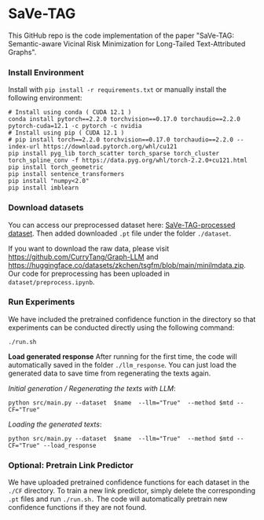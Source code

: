 # SaVe-TAG

This GitHub repo is the code implementation of the paper "SaVe-TAG: 
Semantic-aware Vicinal Risk Minimization for Long-Tailed Text-Attributed Graphs".

### Install Environment
Install with `pip install -r requirements.txt` or manually install the following environment:
```
# Install using conda ( CUDA 12.1 )
conda install pytorch==2.2.0 torchvision==0.17.0 torchaudio==2.2.0 pytorch-cuda=12.1 -c pytorch -c nvidia
# Install using pip ( CUDA 12.1 )
# pip install torch==2.2.0 torchvision==0.17.0 torchaudio==2.2.0 --index-url https://download.pytorch.org/whl/cu121
pip install pyg_lib torch_scatter torch_sparse torch_cluster torch_spline_conv -f https://data.pyg.org/whl/torch-2.2.0+cu121.html
pip install torch_geometric
pip install sentence_transformers
pip install "numpy<2.0"
pip install imblearn
```
### Download datasets
You can access our preprocessed dataset here: [SaVe-TAG-processed dataset](https://www.dropbox.com/scl/fi/nktqtna8httsvvkehp2x2/dataset.zip?rlkey=4vipqaa6bdtqkkzfvk5r4gli1&st=ue5dmc1z&dl=0). Then added downloaded `.pt` file under the folder `./dataset`.

If you want to download the raw data, please visit https://github.com/CurryTang/Graph-LLM and https://huggingface.co/datasets/zkchen/tsgfm/blob/main/minilmdata.zip. Our code for preprocessing has been uploaded in `dataset/preprocess.ipynb`.


### Run Experiments 
We have included the pretrained confidence function in the directory so that experiments can be conducted directly using the following command:
```
./run.sh
```

**Load generated response**
After running for the first time, the code will automatically saved in the folder `./llm_response`. You can just load the generated data to save time from regenerating the texts again. 

*Initial generation / Regenerating the texts with LLM*: 
```
python src/main.py --dataset  $name  --llm="True"  --method $mtd --CF="True" 
```

*Loading the generated texts*: 
```
python src/main.py --dataset  $name  --llm="True"  --method $mtd --CF="True" --load_response 
```

### Optional: Pretrain Link Predictor
We have uploaded pretrained confidence functions for each dataset in the `./CF` directory. To train a new link predictor, simply delete the corresponding `.pt` files and run `./run.sh.` The code will automatically pretrain new confidence functions if they are not found.

